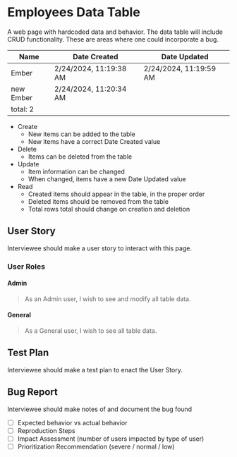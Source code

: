 # Employees Data Table

A web page with hardcoded data and behavior. The data table will include CRUD functionality. These are areas where one could incorporate a bug.

| Name | Date Created | Date Updated |
| ---- | ------------ | ------------ |
| Ember | 2/24/2024, 11:19:38 AM | 2/24/2024, 11:19:59 AM |
| new Ember | 2/24/2024, 11:20:34 AM |  |
| total: 2 | | |

* Create
  * New items can be added to the table
  * New items have a correct Date Created value
* Delete
  * Items can be deleted from the table
* Update
  * Item information can be changed
  * When changed, items have a new Date Updated value
* Read
  * Created items should appear in the table, in the proper order
  * Deleted items should be removed from the table
  * Total rows total should change on creation and deletion

## User Story

Interviewee should make a user story to interact with this page.

### User Roles

#### Admin

> As an Admin user, I wish to see and modify all table data.

#### General

> As a General user, I wish to see all table data.

## Test Plan

Interviewee should make a test plan to enact the User Story.

## Bug Report

Interviewee should make notes of and document the bug found

* [ ] Expected behavior vs actual behavior
* [ ] Reproduction Steps
* [ ] Impact Assessment (number of users impacted by type of user)
* [ ] Prioritization Recommendation (severe / normal / low)
